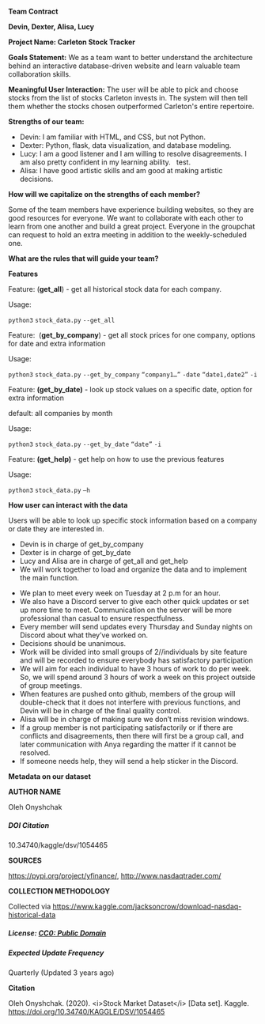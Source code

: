 **Team Contract**

**Devin, Dexter, Alisa, Lucy**

**Project Name: Carleton Stock Tracker**

**Goals Statement:** We as a team want to better understand the architecture behind an interactive database-driven website and learn valuable team collaboration skills.

**Meaningful User Interaction:** The user will be able to pick and choose stocks from the list of stocks Carleton invests in. The system will then tell them whether the stocks chosen outperformed Carleton's entire repertoire. 

**Strengths of our team:**

- Devin: I am familiar with HTML, and CSS, but not Python.
- Dexter: Python, flask, data visualization, and database modeling. 
- Lucy: I am a good listener and I am willing to resolve disagreements. I am also pretty confident in my learning ability.   test.
- Alisa: I have good artistic skills and am good at making artistic decisions. 

**How will we capitalize on the strengths of each member?**

Some of the team members have experience building websites, so they are good resources for everyone. We want to collaborate with each other to learn from one another and build a great project. Everyone in the groupchat can request to hold an extra meeting in addition to the weekly-scheduled one. 

**What are the rules that will guide your team?** 

**Features** 

Feature: (**get\_all**) - get all historical stock data for each company.

Usage: 

`python3` `stock_data.py` `--get_all`

Feature:  (**get\_by\_company**) - get all stock prices for one company, options for date and extra information

Usage: 

`python3` `stock_data.py` `--get_by_company` `“company1…”` `-date` `“date1,date2”` `-i`

Feature: **(get\_by\_date)** - look up stock values on a specific date, option for extra information

default: all companies by month

Usage: 

`python3` `stock_data.py` `--get_by_date` `“date”` `-i`

Feature: **(get\_help)** - get help on how to use the previous features 

Usage:

&#x20;`python3` `stock_data.py` `–h`

**How user can interact with the data** 

Users will be able to look up specific stock information based on a company or date they are interested in. 

- Devin is in charge of get\_by\_company
- Dexter is in charge of get\_by\_date 
- Lucy and Alisa are in charge of get\_all and get\_help 
- We will work together to load and organize the data and to implement the main function. 

<!---->

- We plan to meet every week on Tuesday at 2 p.m for an hour. 
- We also have a Discord server to give each other quick updates or set up more time to meet. Communication on the server will be more professional than casual to ensure respectfulness.
- Every member will send updates every Thursday and Sunday nights on Discord about what they’ve worked on. 
- Decisions should be unanimous.
- Work will be divided into small groups of 2//individuals by site feature and will be recorded to ensure everybody has satisfactory participation
- We will aim for each individual to have 3 hours of work to do per week. So, we will spend around 3 hours of work a week on this project outside of group meetings. 
- When features are pushed onto github, members of the group will double-check that it does not interfere with previous functions, and Devin will be in charge of the final quality control. 
- Alisa will be in charge of making sure we don’t miss revision windows. 
- If a group member is not participating satisfactorily or if there are conflicts and disagreements, then there will first be a group call, and later communication with Anya regarding the matter if it cannot be resolved. 
- If someone needs help, they will send a help sticker in the Discord.

**Metadata on our dataset**

**AUTHOR NAME**

Oleh Onyshchak


##### DOI Citation

10.34740/kaggle/dsv/1054465

**SOURCES**

<https://pypi.org/project/yfinance/>, <http://www.nasdaqtrader.com/>

**COLLECTION METHODOLOGY**

Collected via <https://www.kaggle.com/jacksoncrow/download-nasdaq-historical-data>


##### License: [CC0: Public Domain](https://creativecommons.org/publicdomain/zero/1.0/)

##### Expected Update Frequency

Quarterly (Updated 3 years ago)

**Citation**

Oleh Onyshchak. (2020). \<i>Stock Market Dataset\</i> \[Data set]. Kaggle. <https://doi.org/10.34740/KAGGLE/DSV/1054465>
